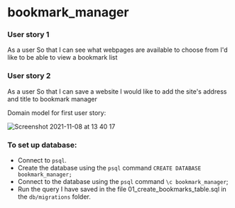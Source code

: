# bookmark_manager

### User story 1
As a user
So that I can see what webpages are available to choose from
I'd like to be able to view a bookmark list

### User story 2
As a user
So that I can save a website
I would like to add the site's address and title to bookmark manager


Domain model for first user story:

![Screenshot 2021-11-08 at 13 40 17](https://user-images.githubusercontent.com/90654397/140752940-145899f4-6590-48ef-b03e-1c26d708b290.png)

### To set up database:

* Connect to `psql`.
* Create the database using the `psql` command `CREATE DATABASE bookmark_manager;`
* Connect to the database using the `psql` command `\c bookmark_manager`;
* Run the query I have saved in the file 01_create_bookmarks_table.sql in the `db/migrations` folder.